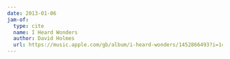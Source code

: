 ```yaml
---
date: 2013-01-06
jam-of:
  type: cite
  name: I Heard Wonders
  author: David Holmes
  url: https://music.apple.com/gb/album/i-heard-wonders/1452866493?i=1452866495
---
```

